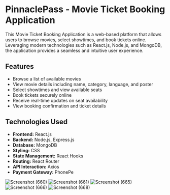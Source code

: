 # PinnaclePass - Movie Ticket Booking Application  

This Movie Ticket Booking Application is a web-based platform that allows users to browse movies, select showtimes, and book tickets online. Leveraging modern technologies such as React.js, Node.js, and MongoDB, the application provides a seamless and intuitive user experience.

## Features

- Browse a list of available movies
- View movie details including name, category, language, and poster
- Select showtimes and view available seats
- Book tickets securely online
- Receive real-time updates on seat availability
- View booking confirmation and ticket details

## Technologies Used

- **Frontend:** React.js
- **Backend:** Node.js, Express.js
- **Database:** MongoDB
- **Styling:** CSS
- **State Management:** React Hooks
- **Routing:** React Router
- **API Interaction:** Axios
- **Payment Gateway:** PhonePe

![Screenshot (660)](https://github.com/user-attachments/assets/0189c78b-0146-4403-be07-d93d1bc93429)
![Screenshot (661)](https://github.com/user-attachments/assets/9f8d785e-93b6-43d0-9b1e-a38c3397f02a)
![Screenshot (665)](https://github.com/user-attachments/assets/2ad06053-2f91-4f0f-ac73-a8a8a517f276)
![Screenshot (666)](https://github.com/user-attachments/assets/cabe5225-1a9b-41a7-a052-3f03d030d93c)
![Screenshot (668)](https://github.com/user-attachments/assets/3b67c2c2-7d74-4833-8809-6311c9fbb40b)


